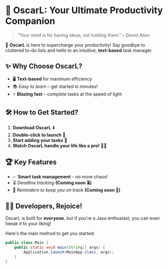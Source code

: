 # 🌟 OscarL: Your Ultimate Productivity Companion  

> "Your mind is for having ideas, not holding them." – *David Allen*  

🚀 **OscarL** is here to supercharge your productivity! Say goodbye to cluttered to-do lists and hello to an intuitive, **text-based** task manager.  

## ✨ Why Choose OscarL?  
- 🖥️ **Text-based** for maximum efficiency  
- 📚 *Easy to learn* – get started in minutes!  
- ⚡ **Blazing fast** – complete tasks at the speed of light  

## 🛠️ How to Get Started?  
1. **Download OscarL** ⬇️  
2. **Double-click to launch** 🚀  
3. **Start adding your tasks** 📝  
4. **Watch OscarL handle your life like a pro!** 🎩✨  

## 🏆 Key Features  
- ✅ **Smart task management** – no more chaos!  
- ⏳ *Deadline tracking* **(Coming soon ⏳)**  
- 🔔 *Reminders to keep you on track* **(Coming soon 🔔)**  

## 👨‍💻 Developers, Rejoice!  
OscarL is built for **everyone**, but if you're a Java enthusiast, you can even tweak it to your liking!  

Here's the main method to get you started:  

```java
public class Main {
    public static void main(String[] args) {
        Application.launch(MainApp.class, args);
    }
}

